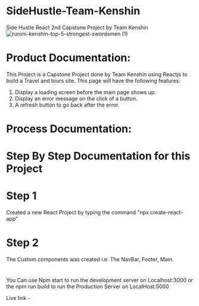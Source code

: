 # SideHustle-Team-Kenshin

Side Hustle React 2nd Capstone Project by Team Kenshin
![ruroni-kenshin-top-5-strongest-swordsmen (1)](https://user-images.githubusercontent.com/50277840/144425042-018329cc-a583-4438-b928-99f0731804d6.jpg)


# Product Documentation:
This Project is a Capstone Project done by Team Kenshin using Reactjs to build a Travel and tours site. This page will have the following features:
1. Display a loading screen before the main page shows up.
2. Display an error message on the click of a button.
3. A refresh button to go back after the error.


# Process Documentation:
# Step By Step Documentation for this Project

# Step 1
Created a new React Project by typing the command "npx create-react-app"

# Step 2
The Custom components was created i.e. The NavBar, Footer, Main. 
# 

You Can use Npm start to run the development server on Localhost:3000
or the npm run build to run the Production Server on LocalHost:5000

Live link - 
